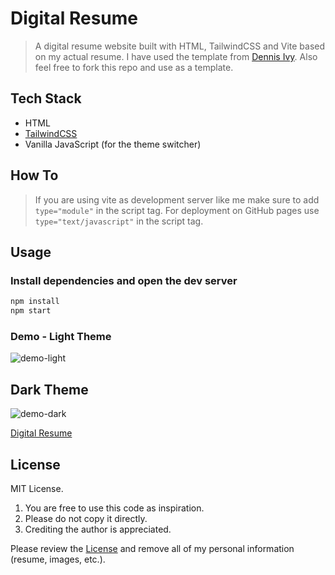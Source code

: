 # Digital Resume

> A digital resume website built with HTML, TailwindCSS and Vite based on my actual resume. I have used the template from [Dennis Ivy](https://github.com/divanov11/Digital-Resume).
> Also feel free to fork this repo and use as a template.

## Tech Stack

- HTML
- [TailwindCSS](https://tailwindcss.com/)
- Vanilla JavaScript (for the theme switcher)

## How To

> If you are using vite as development server like me make sure to add `type="module"` in the script tag. For deployment on GitHub pages use `type="text/javascript"` in the script tag.

## Usage

### Install dependencies and open the dev server

```bash
npm install
npm start
```

### Demo - Light Theme

![demo-light](https://user-images.githubusercontent.com/78271602/185386776-d1bab992-30c1-443c-b56e-ebcffe61bf96.png)

## Dark Theme

![demo-dark](https://user-images.githubusercontent.com/78271602/185386816-97207c1a-b694-411c-b70a-df2689f729b8.png)

[Digital Resume](https://apicgg.github.io/digital-resume/)

## License

MIT License.

1. You are free to use this code as inspiration.
2. Please do not copy it directly.
3. Crediting the author is appreciated.

Please review the [License](https://github.com/apicgg/digital-resume/blob/main/LICENSE) and remove all of my personal information (resume, images, etc.).
